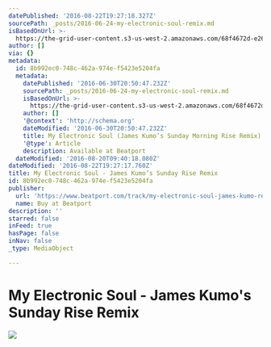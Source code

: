 ```yaml
---
datePublished: '2016-08-22T19:27:18.327Z'
sourcePath: _posts/2016-06-24-my-electronic-soul-remix.md
isBasedOnUrl: >-
  https://the-grid-user-content.s3-us-west-2.amazonaws.com/68f4672d-e26d-4225-bb18-5b4645eef35c.jpg
author: []
via: {}
metadata:
  id: 8b992ec0-748c-462a-974e-f5423e5204fa
  metadata:
    datePublished: '2016-06-30T20:50:47.232Z'
    sourcePath: _posts/2016-06-24-my-electronic-soul-remix.md
    isBasedOnUrl: >-
      https://the-grid-user-content.s3-us-west-2.amazonaws.com/68f4672d-e26d-4225-bb18-5b4645eef35c.jpg
    author: []
    '@context': 'http://schema.org'
    dateModified: '2016-06-30T20:50:47.232Z'
    title: My Electronic Soul (James Kumo’s Sunday Morning Rise Remix)
    '@type': Article
    description: Available at Beatport
  dateModified: '2016-08-20T09:40:18.080Z'
dateModified: '2016-08-22T19:27:17.760Z'
title: My Electronic Soul - James Kumo’s Sunday Rise Remix
id: 8b992ec0-748c-462a-974e-f5423e5204fa
publisher:
  url: 'https://www.beatport.com/track/my-electronic-soul-james-kumo-remix/1536943'
  name: Buy at Beatport
description: ''
starred: false
inFeed: true
hasPage: false
inNav: false
_type: MediaObject

---
```

# My Electronic Soul - James Kumo's Sunday Rise Remix
![](https://the-grid-user-content.s3-us-west-2.amazonaws.com/68f4672d-e26d-4225-bb18-5b4645eef35c.jpg)
